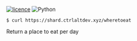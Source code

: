 [![licence](https://img.shields.io/github/license/ctrlaltdev/wheretoeat.svg?style=for-the-badge)](https://github.com/ctrlaltdev/wheretoeat/blob/master/LICENSE)
![Python](https://img.shields.io/badge/_-Python-4B8BBE.svg?style=for-the-badge)

```
$ curl https://shard.ctrlaltdev.xyz/wheretoeat
```

Return a place to eat per day
